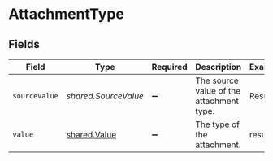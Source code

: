 # AttachmentType


## Fields

| Field                                               | Type                                                | Required                                            | Description                                         | Example                                             |
| --------------------------------------------------- | --------------------------------------------------- | --------------------------------------------------- | --------------------------------------------------- | --------------------------------------------------- |
| `sourceValue`                                       | *shared.SourceValue*                                | :heavy_minus_sign:                                  | The source value of the attachment type.            | Resume                                              |
| `value`                                             | [shared.Value](../../../sdk/models/shared/value.md) | :heavy_minus_sign:                                  | The type of the attachment.                         | resume                                              |